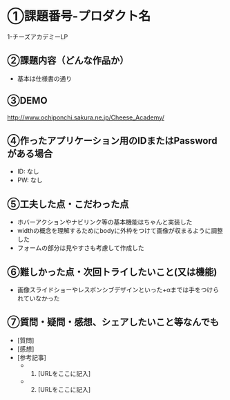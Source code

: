 # ①課題番号-プロダクト名

1-チーズアカデミーLP

## ②課題内容（どんな作品か）

- 基本は仕様書の通り

## ③DEMO

http://www.ochiponchi.sakura.ne.jp/Cheese_Academy/

## ④作ったアプリケーション用のIDまたはPasswordがある場合

- ID: なし
- PW: なし

## ⑤工夫した点・こだわった点

- ホバーアクションやナビリンク等の基本機能はちゃんと実装した
- widthの概念を理解するためにbodyに外枠をつけて画像が収まるように調整した
- フォームの部分は見やすさも考慮して作成した

## ⑥難しかった点・次回トライしたいこと(又は機能)

- 画像スライドショーやレスポンシブデザインといった+αまでは手をつけられていなかった

## ⑦質問・疑問・感想、シェアしたいこと等なんでも

- [質問]
- [感想]
- [参考記事]
  - 1. [URLをここに記入]
  - 2. [URLをここに記入]
